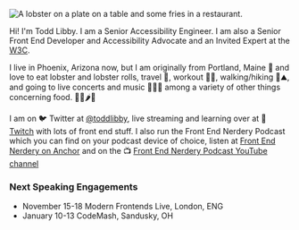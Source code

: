 ![A lobster on a plate on a table and some fries in a restaurant.](https://res.cloudinary.com/colabottles/image/upload/v1585002435/images/cookslobsterhouse_dbocrg.jpg)

Hi! I'm Todd Libby. I am a Senior Accessibility Engineer. I am also a Senior Front End Developer and Accessibility Advocate and an Invited Expert at the [W3C](https://www.w3.org/).

I live in Phoenix, Arizona now, but I am originally from Portland, Maine 🦞 and love to eat lobster and lobster rolls, travel 🧳, workout 🏋🏻, walking/hiking 🎒⛰, and going to live concerts and music 🥁🎶🎸 among a variety of other things concerning food. 🌯🌮🌶🍱

I am on 🐦 Twitter at [@toddlibby](https://twitter.com/toddlibby), live streaming and learning over at 👾 [Twitch](https://twitch.tv/toddlibby) with lots of front end stuff. I also run the Front End Nerdery Podcast which you can find on your podcast device of choice, listen at [Front End Nerdery on Anchor](https://anchor.fm/frontendnerdery) and on the 📺 [Front End Nerdery Podcast YouTube channel](https://www.youtube.com/c/FrontEndNerdery)

### Next Speaking Engagements

- November 15-18 Modern Frontends Live, London, ENG
- January 10-13 CodeMash, Sandusky, OH
